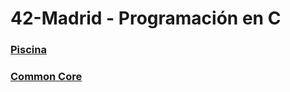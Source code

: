 # 42-Madrid - Programación en C

### [Piscina](https://github.com/ccalvop/42-Madrid/tree/main/42-Piscina)

### [Common Core](https://github.com/ccalvop/42-Madrid/tree/main/42-CommonCore)
